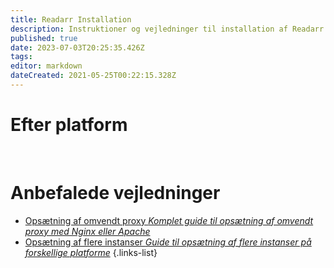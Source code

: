 ```yaml
---
title: Readarr Installation
description: Instruktioner og vejledninger til installation af Readarr
published: true
date: 2023-07-03T20:25:35.426Z
tags: 
editor: markdown
dateCreated: 2021-05-25T00:22:15.328Z
---
```


# Efter platform
[<i class="fab fa-windows" style="font-size: 3em;"></i>](/readarr/installation/windows)&nbsp;&nbsp;&nbsp;&nbsp;[<i class="fab fa-linux" style="font-size: 3em;"></i>](/readarr/installation/linux)&nbsp;&nbsp;&nbsp;&nbsp;[<i class="fab fa-apple" style="font-size: 3em;"></i>](/readarr/installation/macos)&nbsp;&nbsp;&nbsp;&nbsp;[<i class="fab fa-freebsd" style="font-size: 3em;"></i>](/readarr/installation/freebsd)&nbsp;&nbsp;&nbsp;&nbsp;[<i class="fab fa-docker" style="font-size: 3em;"></i>](/readarr/installation/docker)

# Anbefalede vejledninger
- [Opsætning af omvendt proxy *Komplet guide til opsætning af omvendt proxy med Nginx eller Apache*](/readarr/installation/reverse-proxy)
- [Opsætning af flere instanser *Guide til opsætning af flere instanser på forskellige platforme*](/readarr/installation/multiple-instances)
{.links-list}